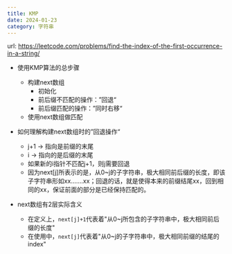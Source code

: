 ```yaml
---
title: KMP
date: 2024-01-23
category: 字符串
---
```


url: https://leetcode.com/problems/find-the-index-of-the-first-occurrence-in-a-string/



- 使用KMP算法的总步骤
  - 构建next数组
    - 初始化
    - 前后缀不匹配的操作：”回退“
    - 前后缀匹配的操作：”同时右移“
  - 使用next数组做匹配



- 如何理解构建next数组时的”回退操作“
  - j+1 -> 指向是前缀的末尾
  - i -> 指向的是后缀的末尾
  - 如果新的i指针不匹配j+1，则j需要回退
  - 因为next[j]所表示的是，从0~j的子字符串，极大相同前后缀的长度，即该子字符串形如xx.......xx；回退的话，就是使得本来的前缀结尾xx，回到相同的xx，保证前面的部分是已经保持匹配的。
- next数组有2层实际含义
  - 在定义上，`next[j]+1`代表着"从0~j所包含的子字符串中，极大相同前后缀的长度"
  - 在使用中，`next[j]`代表着"从0~j的子字符串中，极大相同前缀的结尾的index"



